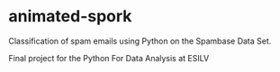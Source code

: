 # animated-spork
Classification of spam emails using Python on the Spambase Data Set. 

Final project for the Python For Data Analysis at ESILV 
